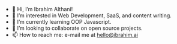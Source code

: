 - 👋 Hi, I’m Ibrahim Althani! 
- 👀 I’m interested in Web Development, SaaS, and content writing.
- 🌱 I’m currently learning OOP Javascript. 
- 💞️ I’m looking to collaborate on open source projects. 
- 📫 How to reach me: e-mail me at hello@ibrahim.ai

<!---
althani-sa/althani-sa is a ✨ special ✨ repository because its `README.md` (this file) appears on your GitHub profile.
You can click the Preview link to take a look at your changes.
--->
